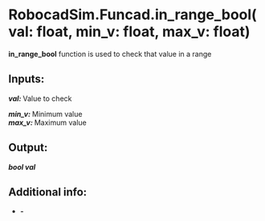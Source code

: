 <h1> RobocadSim.Funcad.in_range_bool(val: float, min_v: float, max_v: float)  </h1>
  
<strong>in_range_bool</strong> function is used to check that value in a range  
  
<h2><strong> Inputs: </strong></h2>  
<strong><em>val: </em></strong>Value to check  

<strong><em>min_v: </em></strong>Minimum value  
<strong><em>max_v: </em></strong>Maximum value 
  
<h2><strong> Output: </strong></h2>
<strong><em>bool val</em></strong> 

<h2><strong> Additional info: </strong></h2>
<ul>
<li><strong>-</strong></li>
</ul>
